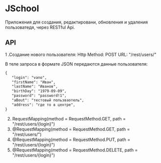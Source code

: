# JSchool

Приложения для создания, редактировани, обновления и удаления пользоватедя, через RESTful Api.


## API
1 .Создание нового пользователя: 
 Http Method: POST
 URL: "/rest/users/"
 
 В теле запроса в формате JSON передаются данные пользователя:

 ```html
 {
    "login": "vano",
    "firstName": "Иван",
    "lastName": "Иванов",
    "birthDay": "1979-09-09",
    "password": "password!1",
    "aBout": "тестовый пользваотель",
    "address": "где то в центре",
 }
 ```

2. RequestMapping(method = RequestMethod.GET, path = "/rest/users/{login}")
3.  @RequestMapping(method = RequestMethod.GET, path = "/rest/users/")
4.   @RequestMapping(method = RequestMethod.PUT, path = "/rest/users/{login}")
4.   @RequestMapping(method = RequestMethod.DELETE, path = "/rest/users/{login}")
